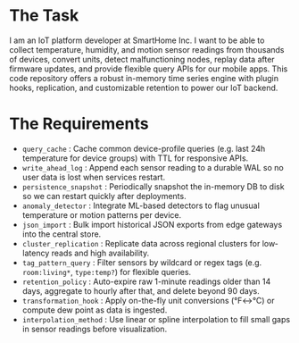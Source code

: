 # The Task

I am an IoT platform developer at SmartHome Inc. I want to be able to collect temperature, humidity, and motion sensor readings from thousands of devices, convert units, detect malfunctioning nodes, replay data after firmware updates, and provide flexible query APIs for our mobile apps. This code repository offers a robust in-memory time series engine with plugin hooks, replication, and customizable retention to power our IoT backend.

# The Requirements

* `query_cache`           : Cache common device-profile queries (e.g. last 24h temperature for device groups) with TTL for responsive APIs.  
* `write_ahead_log`       : Append each sensor reading to a durable WAL so no user data is lost when services restart.  
* `persistence_snapshot`  : Periodically snapshot the in-memory DB to disk so we can restart quickly after deployments.  
* `anomaly_detector`      : Integrate ML-based detectors to flag unusual temperature or motion patterns per device.  
* `json_import`           : Bulk import historical JSON exports from edge gateways into the central store.  
* `cluster_replication`   : Replicate data across regional clusters for low‐latency reads and high availability.  
* `tag_pattern_query`     : Filter sensors by wildcard or regex tags (e.g. `room:living*`, `type:temp?`) for flexible queries.  
* `retention_policy`      : Auto-expire raw 1-minute readings older than 14 days, aggregate to hourly after that, and delete beyond 90 days.  
* `transformation_hook`   : Apply on-the-fly unit conversions (°F↔°C) or compute dew point as data is ingested.  
* `interpolation_method`  : Use linear or spline interpolation to fill small gaps in sensor readings before visualization.  
